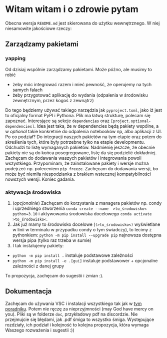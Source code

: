 # Witam witam i o zdrowie pytam
Obecna wersja `README.md` jest skierowana do użytku wewnętrznego. W niej niesamowite jakościowe rzeczy:
## Zarządzamy pakietami
### yapping
Od dzisiaj wspólnie zarządzamy pakietami. Może późno, ale musimy to robić 
- żeby móc integrować razem i mieć pewność, że operujemy na tych samych falach
- żeby przygotować aplikację do wydania (odpalenia w środowisku zewnętrznym, przez kogoś z zewnątrz)

Do tego będziemy używać takiego narzędzia jak `pyproject.toml`, jako iż jest to oficjalny format PyPI i Pythona. Plik ma łatwą strukturę, polecam się zapoznać. Interesjące są sekcje `dependencies` oraz `[project.optional-dependencies]`. Idea jest taka, że w dependencies będą pakiety wspólne, a w _optional_ takie konkretnie do odpalenia notebooków np, albo aplikacji z UI. 
Po co podział? Do integracji naszych pakietów na tym etapie oraz potem do skreślenia tych, które były potrzebne tylko na etapie developmentu. Odchudzi to listę wymaganych pakietów. Nadmienię jeszcze, że obecnie pakiety nie są do końca posegregowane, listę da się podzielić dokładniej. Zachęcam do dodawania waszych pakietów i integrowania powoli wszystkiego. Przypominam, że zainstalowane pakiety i wersje można podejrzeć np. poleceniem `pip freeze`. Zachęcam do dodawania wersji, bo może być niemiła niespodzianka z brakiem wstecznej kompatybilności nowszych wersji. Koniec gadania.
### aktywacja środowiska
1. (_opcjonalnie_) Zachęcam do korzystania z managera pakietów np. condy i uprzedniego stworzenia `conda create --name  >to_środowisko< python=3.10` i aktywowania środowiska docelowego `conda activate >to_środowisko<`.
2. Jak już mamy to środowisko docelowe (`(>to_środowisko<)` wyświetlane w linii w terminalu w przypadku condy o tym świadczy), to lecimy z pythonkiem:
`python -m pip install --upgrade pip`
najnowsza dostępna wersja pipa (tylko raz trzeba w sumie)
3. I tak instalujemy pakiety:
- `python -m pip install .` instaluje podstawowe zależności 
- `python -m pip install -e .[gui]` instaluje podstawower + opcjonalne zależności z danej grupy 

To propozycja, zachęcam do sugestii i zmian :).

## Dokumentacja
Zachęcam do używania VSC i instalacji wszystkiego tak jak w [tym poradniku](https://www.youtube.com/watch?v=4lyHIQl4VM8&t=320s). Potem nie ręczę za nieprzyjmności (may God have mercy on you). Pliki są w folderze `doc`, przykładowy pdf na discordzie. Nie przejmujcie się błędami, jak .pdf śmiga to wszystko śmiga. Występujące rozdziały, ich podział i kolejność to kolejna propozycja, która wymaga Waszego rozważenia i sugestii :)) 